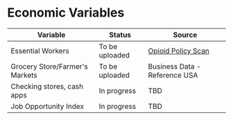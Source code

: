 # Economic Variables

| Variable  | Status | Source  | 
| ------------- | ------------- | ------------- |
| Essential Workers  | To be uploaded | [Opioid Policy Scan](https://github.com/GeoDaCenter/opioid-policy-scan/blob/master/data_final/metadata/Job_Categories_byOccupation_2018.md)  | 
| Grocery Store/Farmer's Markets  | To be uploaded  | Business Data - Reference USA | 
| Checking stores, cash apps | In progress  | TBD  | 
| Job Opportunity Index | In progress  | TBD  | 
